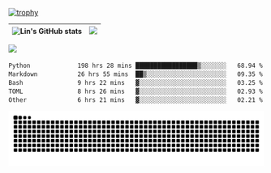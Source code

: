 [![trophy](https://github-profile-trophy.vercel.app/?username=ocss884&column=7)](https://github.com/ocss884)

| ![Lin's GitHub stats](https://github-readme-stats.vercel.app/api?username=ocss884&show_icons=true&hide_border=True&count_private=true) | ![](https://github-readme-streak-stats.herokuapp.com?user=ocss884&hide_border=true&date_format=M%20j%5B%2C%20Y%5D&ring=7EDDCF&fire=7EDDCF") |
| ------------------------------------------------------------ | ------------------------------------------------------------ |

![](https://komarev.com/ghpvc/?username=ocss884&color=brightgreen)

<!--START_SECTION:waka-->

```txt
Python             198 hrs 28 mins █████████████████▒░░░░░░░   68.94 %
Markdown           26 hrs 55 mins  ██▒░░░░░░░░░░░░░░░░░░░░░░   09.35 %
Bash               9 hrs 22 mins   ▓░░░░░░░░░░░░░░░░░░░░░░░░   03.25 %
TOML               8 hrs 26 mins   ▓░░░░░░░░░░░░░░░░░░░░░░░░   02.93 %
Other              6 hrs 21 mins   ▓░░░░░░░░░░░░░░░░░░░░░░░░   02.21 %
```

<!--END_SECTION:waka-->

<p align="center">
   <img src="https://github.com/ocss884/ocss884/blob/output/github-snake.svg" alt="snake">
</p>
